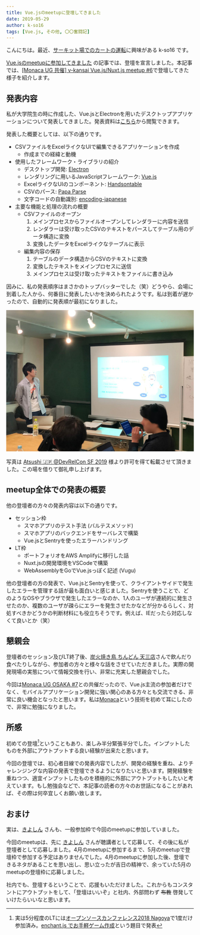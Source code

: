 ```yaml
---
title: Vue.jsのmeetupに登壇してきました
date: 2019-05-29
author: k-so16
tags: [Vue.js, その他, 〇〇奮闘記]
---
```


こんにちは。最近、[サーキット場でのカートの運転](https://sportskart.com/maishima.html)に興味がある k-so16 です。

[Vue.jsのmeetupに参加してきました](/v-kansai-meetup-5th/) の記事では、登壇を宣言しました。本記事では、[[Monaca UG 共催] v-kansai Vue.js/Nuxt.js meetup #6](https://vuekansai.connpass.com/event/126754/)で登壇してきた様子を紹介します。


## 発表内容
私が大学院生の時に作成した、Vue.jsとElectronを用いたデスクトップアプリケーションについて発表してきました。発表資料は[こちら](https://www.slideshare.net/azuki-penguin/vuejselectronvue-147187848?ref=https://vuekansai.connpass.com/event/126754/presentation/)から閲覧できます。

発表した概要としては、以下の通りです。

- CSVファイルをExcelライクなUIで編集できるアプリケーションを作成
    - 作成までの経緯と動機
- 使用したフレームワーク・ライブラリの紹介
    - デスクトップ開発: [Electron](https://electronjs.org/)
    - レンダリングに用いるJavaScriptフレームワーク: [Vue.js](https://vuejs.org/)
    - ExcelライクなUIのコンポーネント: [Handsontable](https://handsontable.com/)
    - CSVのパース: [Papa Parse](https://www.papaparse.com/)
    - 文字コードの自動識別: [encoding-japanese](https://www.npmjs.com/package/encoding-japanese)
- 主要な機能と処理の流れの概要
    - CSVファイルのオープン
        1. メインプロセスからファイルオープンしてレンダラーに内容を送信
        1. レンダラーは受け取ったCSVのテキストをパースしてテーブル用のデータ構造に変換
        1. 変換したデータをExcelライクなテーブルに表示
    - 編集内容の保存
        1. テーブルのデータ構造からCSVのテキストに変換 
        1. 変換したテキストをメインプロセスに送信
        1. メインプロセスは受け取ったテキストをファイルに書き込み

因みに、私の発表順序はまさかのトップバッターでした（笑）どうやら、会場に到着した人から、何番目に発表したいかを決められたようです。私は到着が遅かったので、自動的に発表順が最初になりました。

![](images/v-kansai-meetup-6th-1.jpg "登壇時の様子")

写真は [Atsushi  🇯🇵 @DevRelCon SF 2019](https://twitter.com/goofmint/status/1131142166351208448) 様より許可を得て転載させて頂きました。この場を借りて御礼申し上げます。


## meetup全体での発表の概要
他の登壇者の方々の発表内容は以下の通りです。

- セッション枠
    - スマホアプリのテスト手法 (バルテスメソッド)
    - スマホアプリのバックエンドをサーバレスで構築
    - Vue.jsとSentryを使ったエラーハンドリング
- LT枠
    - ポートフォリオをAWS Amplifyに移行した話
    - Nuxt.jsの開発環境をVSCodeで構築
    - WebAssemblyをGoでVue.jsっぽく記述 (Vugu)

他の登壇者の方の発表で、Vue.jsとSentryを使って、クライアントサイドで発生したエラーを管理する話が最も面白いと感じました。Sentryを使うことで、どのようなOSやブラウザで発生したエラーなのか、1人のユーザが連続的に発生させたのか、複数のユーザが疎らにエラーを発生させたかなどが分かるらしく、対処すべきかどうかの判断材料にも役立ちそうです。例えば、IEだったら対応しなくて良いとか（笑）


## 懇親会
登壇者のセッション及びLT終了後、[炭火焼き鳥 ちんどん 天三店](http://www.tenjin123.com/shops/%E7%82%AD%E7%81%AB%E7%84%BC%E3%81%8D%E9%B3%A5-%E3%81%A1%E3%82%93%E3%81%A9%E3%82%93-%E5%A4%A9%E4%B8%89%E5%BA%97/)さんで飲んだり食べたりしながら、参加者の方々と様々な話をさせていただきました。実際の開発現場の実態について情報交換を行い、非常に充実した懇親会でした。

今回は[Monaca UG OSAKA #7](https://monacaug.connpass.com/event/126756/)との共催だったので、Vue.js主流の参加者だけでなく、モバイルアプリケーション開発に強い関心のある方々とも交流できる、非常に良い機会となったと思います。私は[Monaca](https://ja.monaca.io/)という技術を初めて耳にしたので、非常に勉強になりました。


## 所感
初めての登壇[^1]ということもあり、楽しみ半分緊張半分でした。インプットしたものを外部にアウトプットする良い経験が出来たと思います。

今回の登壇では、初心者目線での発表内容でしたが、開発の経験を重ね、よりチャレンジングな内容の発表で登壇できるようになりたいと思います。開発経験を重ねつつ、適宜インプットしたものを積極的に外部にアウトプットもしたいと考えています。もし勉強会などで、本記事の読者の方々のお世話になることがあれば、その際は何卒宜しくお願い致します。


## おまけ
実は、[きよしん](/category/articles-kiyoshin-wrote/) さんも、一般参加枠で今回のmeetupに参加していました。

今回のmeetupは、先に [きよしん](/category/articles-kiyoshin-wrote/) さんが聴講者として応募して、その後に私が登壇者として応募しました。4月のmeetupに参加するまで、5月のmeetupで登壇枠で参加する予定はありませんでした。4月のmeetupに参加した後、登壇できるネタがあることを思い出し、思い立ったが吉日の精神で、余っていた5月のmeetupの登壇枠に応募しました。

社内でも、登壇するということで、応援もいただけました。これからもコンスタントにアウトプットをして、「登壇はいいぞ」と社内、外部問わず <strike>布教</strike> 啓発していけたらいいなと思います。


[^1]: 実は5分程度のLTには[オープンソースカンファレンス2018 Nagoya](https://www.ospn.jp/osc2018-nagoya/)で1度だけ参加済み。[enchant.js でお手軽ゲーム作成](https://www.slideshare.net/azuki-penguin/enchantjs-97708013)という題目で発表
